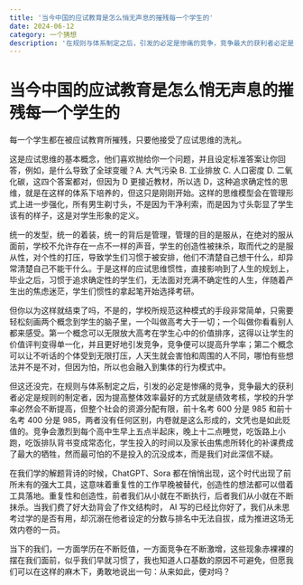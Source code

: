 ```yaml
---
title: '当今中国的应试教育是怎么悄无声息的摧残每一个学生的'
date: 2024-06-12
category: 一个猜想
description: '在规则与体系制定之后，引发的必定是惨痛的竞争，竞争最大的获利者必定是规则的制定者......前十名考 600 分是 985 和前十名考 400 分是 985，两者没有任何区别，内卷就是这么形成的，文凭也是如此贬值的。学生投入的时间以及家长由焦虑所转化的补课费成了最大的牺牲，然而最可怕的不是投入的沉没成本，而是我们对此深信不疑。'
---
```


# 当今中国的应试教育是怎么悄无声息的摧残每一个学生的

每一个学生都在被应试教育所摧残，只要他接受了应试思维的洗礼。

这是应试思维的基本概念，他们喜欢抛给你一个问题，并且设定标准答案让你回答，例如，是什么导致了全球变暖？A. 大气污染 B. 工业排放 C. 人口密度 D. 二氧化碳，这四个答案都对，但因为 D 更接近教材，所以选 D，这种追求确定性的思维，就是在这样的体系下培养的，但这只是刚刚开始。这样的思维模型会在管理形式上进一步强化，所有男生剃寸头，不是因为干净利索，而是因为寸头彰显了学生该有的样子，这是对学生形象的定义。

统一的发型，统一的着装，统一的背后是管理，管理的目的是服从，在绝对的服从面前，学校不允许存在一点不一样的声音，学生的创造性被抹杀，取而代之的是服从性，对个性的打压，导致学生们习惯于被安排，他们不清楚自己想干什么，却异常清楚自己不能干什么。于是这样的应试思维惯性，直接影响到了人生的规划上，毕业之后，习惯于追求确定性的学生们，无法面对充满不确定性的人生，伴随着产生出的焦虑迷茫，学生们惯性的拿起笔开始选择考研。

但你以为这样就结束了吗，不是的，学校所规范这种模式的手段非常简单，只需要轻松刻画两个概念到学生的脑子里，一个叫做高考大于一切；一个叫做你看看别人都来感受。第一个概念可以无限放大高考在学生心中的价值排序，这得以让学生的价值评判变得单一化，并且更好地引发竞争，竞争便可以提高升学率；第二个概念可以让不听话的个体受到无限打压，人天生就会害怕和周围的人不同，哪怕有些想法并不是不对，但因为怕，所以也会融入到集体的行为模式中。

但这还没完，在规则与体系制定之后，引发的必定是惨痛的竞争，竞争最大的获利者必定是规则的制定者，因为提高整体效率最好的方式就是绩效考核，学校的升学率必然会不断提高，但整个社会的资源分配有限，前十名考 600 分是 985 和前十名考 400 分是 985，两者没有任何区别，内卷就是这么形成的，文凭也是如此贬值的。竞争会激烈到每个高中生早上五点半起床，晚上十二点睡觉，吃饭路上小跑，吃饭排队背书变成常态化，学生投入的时间以及家长由焦虑所转化的补课费成了最大的牺牲，然而最可怕的不是投入的沉没成本，而是我们对此深信不疑。

在我们学的解题背诗的时候，ChatGPT、Sora 都在悄悄出现，这个时代出现了前所未有的强大工具，这意味着重复性的工作早晚被替代，创造性的想法都可以借着工具落地。重复性和创造性，前者我们从小就在不断执行，后者我们从小就在不断抹杀。当我们费了好大劲背会了作文结构时， AI 写的已经比你好了，我们从未思考过学的是否有用，却沉溺在他者设定的分数与排名中无法自拔，成为推进这场无效内卷的一员。

当下的我们，一方面学历在不断贬值，一方面竞争在不断激增，这些现象赤裸裸的摆在我们面前，似乎我们早就习惯了，我也知道人口基数的原因不可避免，但愿我们可以在这样的麻木下，勇敢地说出一句：从来如此，便对吗？

<Comment />